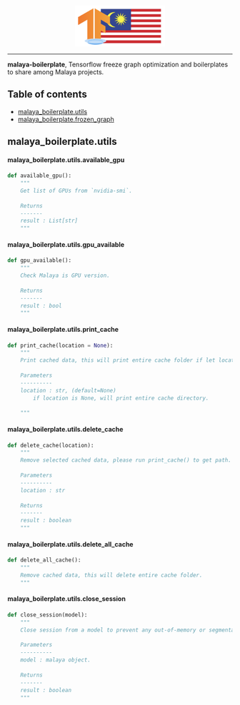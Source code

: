 <p align="center">
    <a href="#readme">
        <img alt="logo" width="40%" src="malaya-boilerplate.png">
    </a>
</p>

---

**malaya-boilerplate**, Tensorflow freeze graph optimization and boilerplates to share among Malaya projects.

## Table of contents

  * [malaya_boilerplate.utils](#malaya_boilerplate_utils)
  * [malaya_boilerplate.frozen_graph](#malaya_boilerplate_frozen_graph)

## malaya_boilerplate.utils

#### malaya_boilerplate.utils.available_gpu

```python
def available_gpu():
    """
    Get list of GPUs from `nvidia-smi`.

    Returns
    -------
    result : List[str]
    """
```

#### malaya_boilerplate.utils.gpu_available

```python
def gpu_available():
    """
    Check Malaya is GPU version.

    Returns
    -------
    result : bool
    """
```

#### malaya_boilerplate.utils.print_cache

```python
def print_cache(location = None):
    """
    Print cached data, this will print entire cache folder if let location = None.

    Parameters
    ----------
    location : str, (default=None)
        if location is None, will print entire cache directory.

    """
```

#### malaya_boilerplate.utils.delete_cache

```python
def delete_cache(location):
    """
    Remove selected cached data, please run print_cache() to get path.

    Parameters
    ----------
    location : str

    Returns
    -------
    result : boolean
    """
```

#### malaya_boilerplate.utils.delete_all_cache

```python
def delete_all_cache():
    """
    Remove cached data, this will delete entire cache folder.
    """
```

#### malaya_boilerplate.utils.close_session

```python
def close_session(model):
    """
    Close session from a model to prevent any out-of-memory or segmentation fault issues.

    Parameters
    ----------
    model : malaya object.

    Returns
    -------
    result : boolean
    """
```